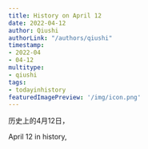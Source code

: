 ```yaml
---
title: History on April 12
date: 2022-04-12
author: Qiushi 
authorLink: "/authors/qiushi"
timestamp: 
- 2022-04
- 04-12
multitype: 
- qiushi
tags: 
- todayinhistory
featuredImagePreview: '/img/icon.png'
---
```









历史上的4月12日，

April 12 in history, 

<!--more-->

